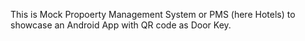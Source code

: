 This is Mock Propoerty Management System or PMS (here Hotels) to showcase an Android App with QR code as Door Key.
